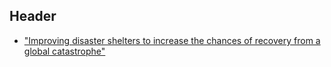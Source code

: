 <!-- TITLE: Improving Disaster Survival and Recovery -->
<!-- SUBTITLE: A quick summary of Refuges -->

## Header

* ["Improving disaster shelters to increase the chances of recovery from a global catastrophe"](http://effective-altruism.com/ea/5r/improving_disaster_shelters_to_increase_the/)